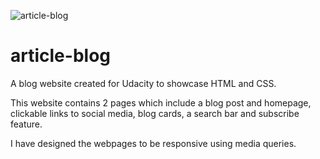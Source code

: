 ![article-blog](https://user-images.githubusercontent.com/100278218/174496014-4bd0322a-29ad-4d22-997e-deb8a9e77cbb.jpg)
# article-blog
A blog website created for Udacity to showcase HTML and CSS. 

This website contains 2 pages which include a blog post and homepage, clickable links to social media, 
blog cards, a search bar and subscribe feature. 

I have designed the webpages to be responsive using media queries. 
